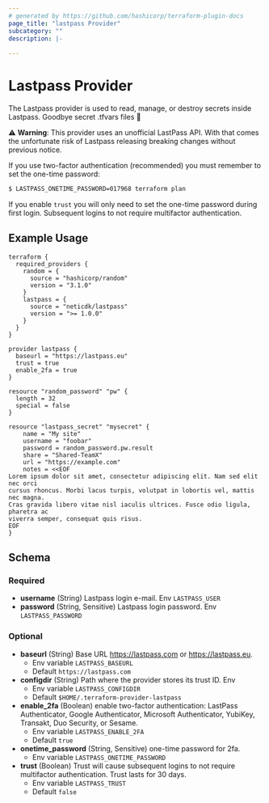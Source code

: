 ```yaml
---
# generated by https://github.com/hashicorp/terraform-plugin-docs
page_title: "lastpass Provider"
subcategory: ""
description: |-
  
---
```


# Lastpass Provider

The Lastpass provider is used to read, manage, or destroy secrets inside Lastpass. Goodbye secret .tfvars files 👋

⚠️ **Warning**: This provider uses an unofficial LastPass API. With that comes the unfortunate risk of Lastpass releasing breaking changes without previous notice.

If you use two-factor authentication (recommended) you must remember to set the one-time password: 

```bash
$ LASTPASS_ONETIME_PASSWORD=017968 terraform plan
```

If you enable `trust` you will only need to set the one-time password during first login. Subsequent logins to not require multifactor authentication.

## Example Usage

```hcl
terraform {
  required_providers {
    random = {
      source = "hashicorp/random"
      version = "3.1.0"
    }
    lastpass = {
      source = "neticdk/lastpass"
      version = ">= 1.0.0"
    }
  }
}

provider lastpass {
  baseurl = "https://lastpass.eu"
  trust = true
  enable_2fa = true
}

resource "random_password" "pw" {
  length = 32
  special = false
}

resource "lastpass_secret" "mysecret" {
    name = "My site"
    username = "foobar"
    password = random_password.pw.result
    share = "Shared-TeamX"
    url = "https://example.com"
    notes = <<EOF
Lorem ipsum dolor sit amet, consectetur adipiscing elit. Nam sed elit nec orci
cursus rhoncus. Morbi lacus turpis, volutpat in lobortis vel, mattis nec magna.
Cras gravida libero vitae nisl iaculis ultrices. Fusce odio ligula, pharetra ac
viverra semper, consequat quis risus.
EOF
}
```

<!-- schema generated by tfplugindocs -->
## Schema

### Required

- **username** (String) Lastpass login e-mail. Env `LASTPASS_USER`
- **password** (String, Sensitive) Lastpass login password. Env `LASTPASS_PASSWORD`

### Optional

- **baseurl** (String) Base URL https://lastpass.com or https://lastpass.eu. 
  - Env variable `LASTPASS_BASEURL`
  - Default `https://lastpass.com`
- **configdir** (String) Path where the provider stores its trust ID. Env 
  - Env variable `LASTPASS_CONFIGDIR`
  - Default `$HOME/.terraform-provider-lastpass`
- **enable_2fa** (Boolean) enable two-factor authentication: LastPass Authenticator, Google Authenticator, Microsoft Authenticator, YubiKey, Transakt, Duo Security, or Sesame. 
  - Env variable `LASTPASS_ENABLE_2FA`
  - Default `true`
- **onetime_password** (String, Sensitive) one-time password for 2fa.
  - Env variable `LASTPASS_ONETIME_PASSWORD`
- **trust** (Boolean) Trust will cause subsequent logins to not require multifactor authentication. Trust lasts for 30 days.
  - Env variable `LASTPASS_TRUST`
  - Default `false`
